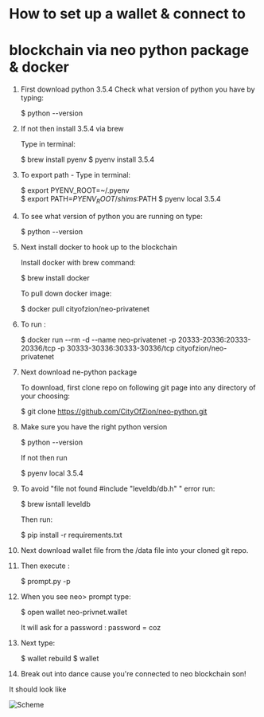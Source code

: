 # How to set up a wallet & connect to 
# blockchain via neo python package & docker

1.  First download python 3.5.4
    Check what version of python you have by typing: 

    $ python --version

2.  If not then install 3.5.4 via brew

    Type in terminal:

    $ brew install pyenv
    $ pyenv install 3.5.4

3. To export path - Type in terminal:

    $ export PYENV_ROOT=~/.pyenv   
    $ export PATH=$PYENV_ROOT/shims:$PATH
    $ pyenv local 3.5.4

4. To see what version of python you are running on type:

    $ python --version

5. Next install docker to hook up to the blockchain

    Install docker with brew command:

    $ brew install docker

    To pull down docker image:

    $ docker pull cityofzion/neo-privatenet

6. To run :

    $ docker run --rm -d --name neo-privatenet -p 20333-20336:20333-20336/tcp -p 30333-30336:30333-30336/tcp cityofzion/neo-privatenet

7.  Next download ne-python package

    To download, first clone repo on following git page into any directory of your choosing:

    $ git clone https://github.com/CityOfZion/neo-python.git
 
8.  Make sure you have the right python version 

    $ python --version

    If not then run 

    $ pyenv local 3.5.4

9.  To avoid "file not found #include "leveldb/db.h" " error run:

    $ brew isntall leveldb

    Then run:

    $ pip install -r requirements.txt

10. Next download wallet file from the /data file into your cloned git repo.

11. Then execute :

    $ prompt.py -p

12. When you see neo> prompt type:
 
    $ open wallet neo-privnet.wallet

    It will ask for a password : password = coz

13. Next type:

    $ wallet rebuild
    $ wallet

14. Break out into dance cause you're connected to neo blockchain son!

It should look like 

![Scheme]("/data/wallet.png")  

